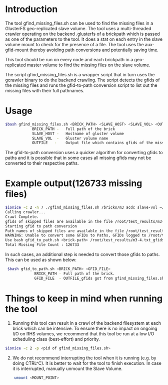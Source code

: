 Introduction
========
The tool gfind_missing_files.sh can be used to find the missing files in a
GlusterFS geo-replicated slave volume. The tool uses a multi-threaded crawler
operating on the backend .glusterfs of a brickpath which is passed as one of
the parameters to the tool. It does a stat on each entry in the slave volume
mount to check for the presence of a file. The tool uses the aux-gfid-mount
thereby avoiding path conversions and potentially saving time.

This tool should be run on every node and each brickpath in a geo-replicated
master volume to find the missing files on the slave volume.

The script gfind_missing_files.sh is a wrapper script that in turn uses the
gcrawler binary to do the backend crawling. The script detects the gfids of
the missing files and runs the gfid-to-path conversion script to list out the
missing files with their full pathnames.

Usage
=====
```sh
$bash gfind_missing_files.sh <BRICK_PATH> <SLAVE_HOST> <SLAVE_VOL> <OUTFILE>
            BRICK_PATH -   Full path of the brick
            SLAVE_HOST -   Hostname of gluster volume
            SLAVE_VOL  -   Gluster volume name
            OUTFILE   -    Output file which contains gfids of the missing files
```

The gfid-to-path conversion uses a quicker algorithm for converting gfids to
paths and it is possible that in some cases all missing gfids may not be
converted to their respective paths.

Example output(126733 missing files)
===================================
```sh
$ionice -c 2 -n 7 ./gfind_missing_files.sh /bricks/m3 acdc slave-vol ~/test_results/m3-4.txt
Calling crawler...
Crawl Complete.
gfids of skipped files are available in the file /root/test_results/m3-4.txt
Starting gfid to path conversion
Path names of skipped files are available in the file /root/test_results/m3-4.txt_pathnames
WARNING: Unable to convert some GFIDs to Paths, GFIDs logged to /root/test_results/m3-4.txt_gfids
Use bash gfid_to_path.sh <brick-path> /root/test_results/m3-4.txt_gfids to convert those GFIDs to Path
Total Missing File Count : 126733
```
In such cases, an additional step is needed to convert those gfids to paths.
This can be used as shown below:
```sh
 $bash gfid_to_path.sh <BRICK_PATH> <GFID_FILE>
             BRICK_PATH - Full path of the brick.
             GFID_FILE  - OUTFILE_gfids got from gfind_missing_files.sh
```
Things to keep in mind when running the tool
============================================
1. Running this tool can result in a crawl of the backend filesystem at each
   brick which can be intensive. To ensure there is no impact on ongoing I/O on
   RHS volumes, we recommend that this tool be run at a low I/O scheduling class
   (best-effort) and priority.
```sh
$ionice -c 2 -p <pid of gfind_missing_files.sh>
```

2. We do not recommend interrupting the tool when it is running
   (e.g. by doing CTRL^C). It is better to wait for the tool to finish
    execution. In case it is interrupted, manually unmount the Slave Volume.
```sh
    umount <MOUNT_POINT>
```
